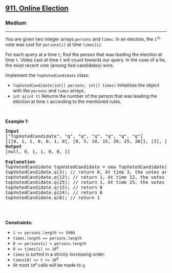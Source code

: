 <h2><a href="https://leetcode.com/problems/online-election/">911. Online Election</a></h2><h3>Medium</h3><hr><div style="user-select: auto;"><p style="user-select: auto;">You are given two integer arrays <code style="user-select: auto;">persons</code> and <code style="user-select: auto;">times</code>. In an election, the <code style="user-select: auto;">i<sup style="user-select: auto;">th</sup></code> vote was cast for <code style="user-select: auto;">persons[i]</code> at time <code style="user-select: auto;">times[i]</code>.</p>

<p style="user-select: auto;">For each query at a time <code style="user-select: auto;">t</code>, find the person that was leading the election at time <code style="user-select: auto;">t</code>. Votes cast at time <code style="user-select: auto;">t</code> will count towards our query. In the case of a tie, the most recent vote (among tied candidates) wins.</p>

<p style="user-select: auto;">Implement the <code style="user-select: auto;">TopVotedCandidate</code> class:</p>

<ul style="user-select: auto;">
	<li style="user-select: auto;"><code style="user-select: auto;">TopVotedCandidate(int[] persons, int[] times)</code> Initializes the object with the <code style="user-select: auto;">persons</code> and <code style="user-select: auto;">times</code> arrays.</li>
	<li style="user-select: auto;"><code style="user-select: auto;">int q(int t)</code> Returns the number of the person that was leading the election at time <code style="user-select: auto;">t</code> according to the mentioned rules.</li>
</ul>

<p style="user-select: auto;">&nbsp;</p>
<p style="user-select: auto;"><strong style="user-select: auto;">Example 1:</strong></p>

<pre style="user-select: auto;"><strong style="user-select: auto;">Input</strong>
["TopVotedCandidate", "q", "q", "q", "q", "q", "q"]
[[[0, 1, 1, 0, 0, 1, 0], [0, 5, 10, 15, 20, 25, 30]], [3], [12], [25], [15], [24], [8]]
<strong style="user-select: auto;">Output</strong>
[null, 0, 1, 1, 0, 0, 1]

<strong style="user-select: auto;">Explanation</strong>
TopVotedCandidate topVotedCandidate = new TopVotedCandidate([0, 1, 1, 0, 0, 1, 0], [0, 5, 10, 15, 20, 25, 30]);
topVotedCandidate.q(3); // return 0, At time 3, the votes are [0], and 0 is leading.
topVotedCandidate.q(12); // return 1, At time 12, the votes are [0,1,1], and 1 is leading.
topVotedCandidate.q(25); // return 1, At time 25, the votes are [0,1,1,0,0,1], and 1 is leading (as ties go to the most recent vote.)
topVotedCandidate.q(15); // return 0
topVotedCandidate.q(24); // return 0
topVotedCandidate.q(8); // return 1

</pre>

<p style="user-select: auto;">&nbsp;</p>
<p style="user-select: auto;"><strong style="user-select: auto;">Constraints:</strong></p>

<ul style="user-select: auto;">
	<li style="user-select: auto;"><code style="user-select: auto;">1 &lt;= persons.length &lt;= 5000</code></li>
	<li style="user-select: auto;"><code style="user-select: auto;">times.length == persons.length</code></li>
	<li style="user-select: auto;"><code style="user-select: auto;">0 &lt;= persons[i] &lt; persons.length</code></li>
	<li style="user-select: auto;"><code style="user-select: auto;">0 &lt;= times[i] &lt;= 10<sup style="user-select: auto;">9</sup></code></li>
	<li style="user-select: auto;"><code style="user-select: auto;">times</code> is sorted in a strictly increasing order.</li>
	<li style="user-select: auto;"><code style="user-select: auto;">times[0] &lt;= t &lt;= 10<sup style="user-select: auto;">9</sup></code></li>
	<li style="user-select: auto;">At most <code style="user-select: auto;">10<sup style="user-select: auto;">4</sup></code> calls will be made to <code style="user-select: auto;">q</code>.</li>
</ul>
</div>